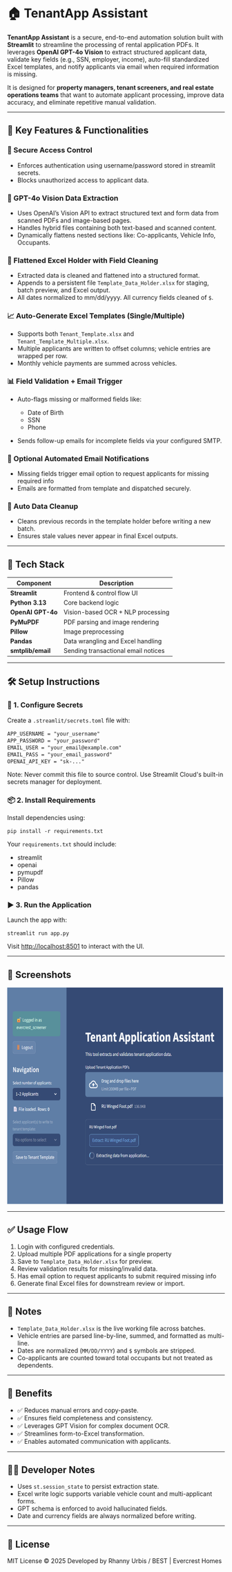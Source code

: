 # 🏠 TenantApp Assistant

**TenantApp Assistant** is a secure, end-to-end automation solution built with **Streamlit** to streamline the processing of rental application PDFs. It leverages **OpenAI GPT-4o Vision** to extract structured applicant data, validate key fields (e.g., SSN, employer, income), auto-fill standardized Excel templates, and notify applicants via email when required information is missing.

It is designed for **property managers, tenant screeners, and real estate operations teams** that want to automate applicant processing, improve data accuracy, and eliminate repetitive manual validation.

---

## 🚀 Key Features & Functionalities

### 🔐 Secure Access Control

* Enforces authentication using username/password stored in streamlit secrets.
* Blocks unauthorized access to applicant data.

### 🧐 GPT-4o Vision Data Extraction

* Uses OpenAI’s Vision API to extract structured text and form data from scanned PDFs and image-based pages.
* Handles hybrid files containing both text-based and scanned content.
* Dynamically flattens nested sections like: Co-applicants, Vehicle Info, Occupants.

### 📅 Flattened Excel Holder with Field Cleaning

* Extracted data is cleaned and flattened into a structured format.
* Appends to a persistent file `Template_Data_Holder.xlsx` for staging, batch preview, and Excel output.
* All dates normalized to mm/dd/yyyy. All currency fields cleaned of `$`.

### 📈 Auto-Generate Excel Templates (Single/Multiple)

* Supports both `Tenant_Template.xlsx` and `Tenant_Template_Multiple.xlsx`.
* Multiple applicants are written to offset columns; vehicle entries are wrapped per row.
* Monthly vehicle payments are summed across vehicles.

### 📊 Field Validation + Email Trigger

* Auto-flags missing or malformed fields like:

  * Date of Birth
  * SSN
  * Phone
    
* Sends follow-up emails for incomplete fields via your configured SMTP.

### 📧 Optional Automated Email Notifications

* Missing fields trigger email option to request applicants for missing required info
* Emails are formatted from template and dispatched securely.

### 🚮 Auto Data Cleanup

* Cleans previous records in the template holder before writing a new batch.
* Ensures stale values never appear in final Excel outputs.

---

## 🧰 Tech Stack

| Component         | Description                         |
| ----------------- | ----------------------------------- |
| **Streamlit**     | Frontend & control flow UI          |
| **Python 3.13**   | Core backend logic                  |
| **OpenAI GPT-4o** | Vision-based OCR + NLP processing   |
| **PyMuPDF**       | PDF parsing and image rendering     |
| **Pillow**        | Image preprocessing                 |
| **Pandas**        | Data wrangling and Excel handling   |
| **smtplib/email** | Sending transactional email notices |

---

## 🛠️ Setup Instructions

### 🔐 1. Configure Secrets

Create a `.streamlit/secrets.toml` file with:

```
APP_USERNAME = "your_username"
APP_PASSWORD = "your_password"
EMAIL_USER = "your_email@example.com"
EMAIL_PASS = "your_email_password"
OPENAI_API_KEY = "sk-..."
```

Note: Never commit this file to source control. Use Streamlit Cloud's built-in secrets manager for deployment.

### 📦 2. Install Requirements

Install dependencies using:

```
pip install -r requirements.txt
```

Your `requirements.txt` should include:

* streamlit
* openai
* pymupdf
* Pillow
* pandas

### ▶️ 3. Run the Application

Launch the app with:

```
streamlit run app.py
```

Visit [http://localhost:8501](http://localhost:8501) to interact with the UI.

---

## 📸 Screenshots

<p>
  <img src="https://github.com/3v3r-aidev/TenantApp-Assistant/blob/main/screenshots/full_ui.png" alt="Full UI" width="500" height="500"> 
</p>

---

## ✅ Usage Flow

1. Login with configured credentials.
2. Upload multiple PDF applications for a single property
3. Save to `Template_Data_Holder.xlsx` for preview.
4. Review validation results for missing/invalid data.
5. Has email option to request applicants to submit required missing info
6. Generate final Excel files for downstream review or import.

---

## 📌 Notes

* `Template_Data_Holder.xlsx` is the live working file across batches.
* Vehicle entries are parsed line-by-line, summed, and formatted as multi-line.
* Dates are normalized (`MM/DD/YYYY`) and `$` symbols are stripped.
* Co-applicants are counted toward total occupants but not treated as dependents.

---

## 🌟 Benefits

* ✅ Reduces manual errors and copy-paste.
* ✅ Ensures field completeness and consistency.
* ✅ Leverages GPT Vision for complex document OCR.
* ✅ Streamlines form-to-Excel transformation.
* ✅ Enables automated communication with applicants.

---

## 👨‍💼 Developer Notes

* Uses `st.session_state` to persist extraction state.
* Excel write logic supports variable vehicle count and multi-applicant forms.
* GPT schema is enforced to avoid hallucinated fields.
* Date and currency fields are always normalized before writing.

---

## 📃 License

MIT License © 2025
Developed by Rhanny Urbis / BEST | Evercrest Homes
